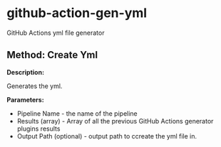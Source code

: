 # github-action-gen-yml
GitHub Actions yml file generator


## Method: Create Yml

**Description:**

Generates the yml.

**Parameters:**

* Pipeline Name - the name of the pipeline
* Results (array) - Array of all the previous GitHub Actions generator plugins results
* Output Path (optional) - output path to ccreate the yml file in.